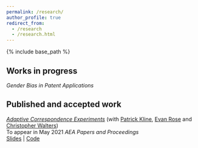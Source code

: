 ```yaml
---
permalink: /research/
author_profile: true
redirect_from:
  - /research
  - /research.html
---
```


{% include base_path %}

## Works in progress 

*Gender Bias in Patent Applications*

## Published and accepted work

[*Adaptive Correspondence Experiments*](https://eml.berkeley.edu//~crwalters/papers/skynet.pdf) (with [Patrick Kline](https://eml.berkeley.edu/~pkline/), [Evan Rose](https://ekrose.github.io/) and [Christopher Walters](https://eml.berkeley.edu/~crwalters/))   
To appear in May 2021 *AEA Papers and Proceedings*  
[Slides](/files/Slides_final.pdf) | [Code](/files/final_code.zip) 

